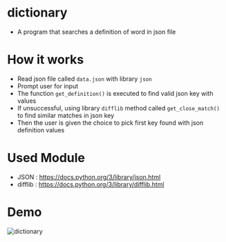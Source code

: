 # dictionary
 - A program that searches a definition of word in json file
 
# How it works
 - Read json file called `data.json` with library `json`
 - Prompt user for input 
 - The function `get_definition()` is executed to find valid json key with values
 - If unsuccessful, using library `difflib` method called `get_close_match()` to find similar matches in json key
 - Then the user is given the choice to pick first key found with json definition values  
 
# Used Module
 - JSON : https://docs.python.org/3/library/json.html
 - difflib : https://docs.python.org/3/library/difflib.html
# Demo
![dictionary](https://user-images.githubusercontent.com/50704452/101294077-c37eb480-381d-11eb-8658-6d4c56286fc1.gif)


 
